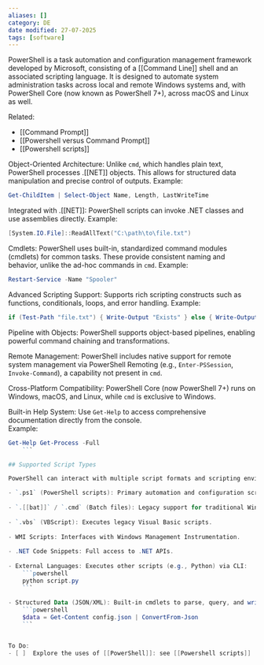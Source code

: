 ```yaml
---
aliases: []
category: DE
date modified: 27-07-2025
tags: [software]
---
```

PowerShell is a task automation and configuration management framework developed by Microsoft, consisting of a [[Command Line]] shell and an associated scripting language. It is designed to automate system administration tasks across local and remote Windows systems and, with PowerShell Core (now known as PowerShell 7+), across macOS and Linux as well.

Related:
- [[Command Prompt]]
- [[Powershell versus Command Prompt]]
- [[Powershell scripts]]


Object-Oriented Architecture: Unlike `cmd`, which handles plain text, PowerShell processes .[[NET]] objects. This allows for structured data manipulation and precise control of outputs. Example:
    
```powershell
Get-ChildItem | Select-Object Name, Length, LastWriteTime
```
    
Integrated with .[[NET]]: PowerShell scripts can invoke .NET classes and use assemblies directly. Example:
    
```powershell
[System.IO.File]::ReadAllText("C:\path\to\file.txt")
```

Cmdlets: PowerShell uses built-in, standardized command modules (cmdlets) for common tasks. These provide consistent naming and behavior, unlike the ad-hoc commands in `cmd`. Example:

```powershell
Restart-Service -Name "Spooler"
```

Advanced Scripting Support: Supports rich scripting constructs such as functions, conditionals, loops, and error handling. Example:

```powershell
if (Test-Path "file.txt") { Write-Output "Exists" } else { Write-Output "Missing" }
```

Pipeline with Objects: PowerShell supports object-based pipelines, enabling powerful command chaining and transformations.

Remote Management: PowerShell includes native support for remote system management via PowerShell Remoting (e.g., `Enter-PSSession`, `Invoke-Command`), a capability not present in `cmd`.

Cross-Platform Compatibility: PowerShell Core (now PowerShell 7+) runs on Windows, macOS, and Linux, while `cmd` is exclusive to Windows.

Built-in Help System: Use `Get-Help` to access comprehensive documentation directly from the console.  
Example:

```powershell
Get-Help Get-Process -Full
    ```

## Supported Script Types

PowerShell can interact with multiple script formats and scripting environments:

- `.ps1` (PowerShell scripts): Primary automation and configuration scripts.
    
- `.[[bat]]` / `.cmd` (Batch files): Legacy support for traditional Windows scripting.
    
- `.vbs` (VBScript): Executes legacy Visual Basic scripts.
    
- WMI Scripts: Interfaces with Windows Management Instrumentation.
    
- .NET Code Snippets: Full access to .NET APIs.
    
- External Languages: Executes other scripts (e.g., Python) via CLI:
    ```powershell
    python script.py
    ```
    
- Structured Data (JSON/XML): Built-in cmdlets to parse, query, and write structured data:
    ```powershell
    $data = Get-Content config.json | ConvertFrom-Json
    ```


To Do:
- [ ]  Explore the uses of [[PowerShell]]: see [[Powershell scripts]]